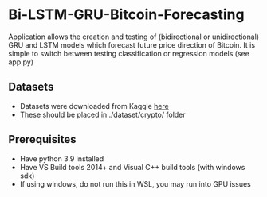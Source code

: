 # Bi-LSTM-GRU-Bitcoin-Forecasting

Application allows the creation and testing of (bidirectional or unidirectional) GRU and LSTM models which forecast future price direction of Bitcoin. It is simple to switch between testing classification or regression models (see app.py)

## Datasets
- Datasets were downloaded from Kaggle [here](https://www.kaggle.com/jorijnsmit/binance-full-history)
- These should be placed in ./dataset/crypto/ folder


## Prerequisites

- Have python 3.9 installed
- Have VS Build tools 2014+ and Visual C++ build tools (with windows sdk)
- If using windows, do not run this in WSL, you may run into GPU issues